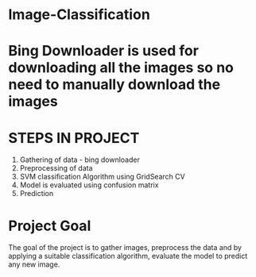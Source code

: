 # Image-Classification

# Bing Downloader is used for downloading all the images so no need to manually download the images

# STEPS IN PROJECT
1. Gathering of data - bing downloader
2. Preprocessing of data
3. SVM classification Algorithm using GridSearch CV
4. Model is evaluated using confusion matrix
5. Prediction 

# Project Goal
The goal of the project is to gather images, preprocess the data and by applying a suitable classification algorithm, evaluate the model to predict any new image.
